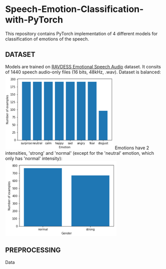 # Speech-Emotion-Classification-with-PyTorch
This repository contains PyTorch implementation of 4 different models for classification of emotions of the speech.
## DATASET
Models are trained on [RAVDESS Emotional Speech Audio](https://www.kaggle.com/uwrfkaggler/ravdess-emotional-speech-audio) dataset. It consits of 1440 speech audio-only files (16 bits, 48kHz, .wav).
Dataset is balanced:
![dataset1](https://github.com/Data-Science-kosta/Speech-Emotion-Classification-with-PyTorch/blob/master/garbage/1.png)
Emotions have 2 intensities, 'strong' and 'normal' (except for the 'neutral' emotion, which only has 'normal' intensity):
![dataset2](https://github.com/Data-Science-kosta/Speech-Emotion-Classification-with-PyTorch/blob/master/garbage/2.png)
## PREPROCESSING
Data 
